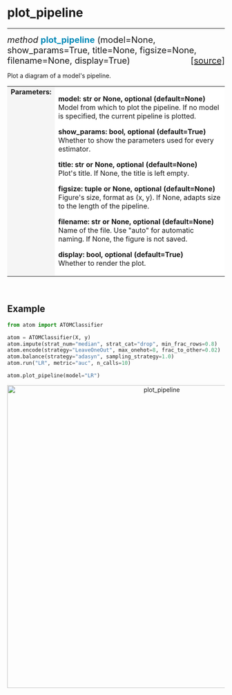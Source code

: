 # plot_pipeline
---------------

<div style="font-size:20px">
<em>method</em> <strong style="color:#008AB8">plot_pipeline</strong>
(model=None, show_params=True, title=None, figsize=None, filename=None, display=True)
<span style="float:right">
<a href="https://github.com/tvdboom/ATOM/blob/master/atom/plots.py#L2021">[source]</a>
</span>
</div>

Plot a diagram of a model's pipeline.

<table style="font-size:16px">
<tr>
<td width="20%" style="vertical-align:top; background:#F5F5F5;"><strong>Parameters:</strong></td>
<td width="80%" style="background:white;">
<p>
<strong>model: str or None, optional (default=None)</strong><br>
Model from which to plot the pipeline. If no model is
specified, the current pipeline is plotted.
</p>
<p>
<strong>show_params: bool, optional (default=True)</strong><br>
Whether to show the parameters used for every estimator.
</p>
<p>
<strong>title: str or None, optional (default=None)</strong><br>
Plot's title. If None, the title is left empty.
</p>
<p>
<strong>figsize: tuple or None, optional (default=None)</strong><br>
Figure's size, format as (x, y). If None, adapts size to the length of the pipeline.
</p>
<p>
<strong>filename: str or None, optional (default=None)</strong><br>
Name of the file. Use "auto" for automatic naming.
If None, the figure is not saved.
</p>
<p>
<strong>display: bool, optional (default=True)</strong><br>
Whether to render the plot.
</p>
</td>
</tr>
</table>
<br />



## Example

```python
from atom import ATOMClassifier

atom = ATOMClassifier(X, y)
atom.impute(strat_num="median", strat_cat="drop", min_frac_rows=0.8)
atom.encode(strategy="LeaveOneOut", max_onehot=8, frac_to_other=0.02)
atom.balance(strategy="adasyn", sampling_strategy=1.0)
atom.run("LR", metric="auc", n_calls=10)

atom.plot_pipeline(model="LR")
```

<div align="center">
    <img src="../../../img/plots/plot_pipeline.png" alt="plot_pipeline" width="700" height="700"/>
</div>
